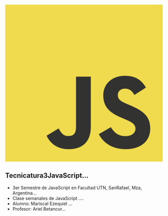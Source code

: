 ![Logo JS](https://github.com/ezequielmariscal/AlmacenamientoImg/blob/main/14%20-%20Logo%20JS.png)


## Tecnicatura3JavaScript...
- 3er Semestre de JavaScript en Facultad UTN, SanRafael, Mza, Argentina...
- Clase semanales de JavaScript ....
- Alumno: Mariscal Ezequiel ...
- Profesor: Ariel Betancur...